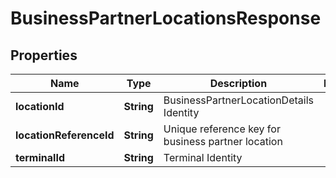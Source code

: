 

# BusinessPartnerLocationsResponse

## Properties

Name | Type | Description | Notes
------------ | ------------- | ------------- | -------------
**locationId** | **String** | BusinessPartnerLocationDetails Identity | 
**locationReferenceId** | **String** | Unique reference key for business partner location | 
**terminalId** | **String** | Terminal Identity | 



